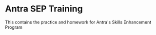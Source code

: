 # Antra SEP Training

This contains the practice and homework for Antra's Skills Enhancement Program
